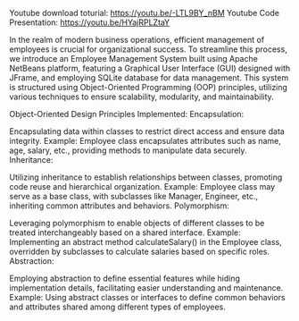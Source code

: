 Youtube download toturial: https://youtu.be/-LTL9BY_nBM
Youtube Code Presentation: https://youtu.be/HYajRPLZtaY

In the realm of modern business operations, efficient management of employees is crucial for organizational success. To streamline this process, we introduce an Employee Management System built using Apache NetBeans platform, featuring a Graphical User Interface (GUI) designed with JFrame, and employing SQLite database for data management. This system is structured using Object-Oriented Programming (OOP) principles, utilizing various techniques to ensure scalability, modularity, and maintainability.


Object-Oriented Design Principles Implemented:
Encapsulation:

Encapsulating data within classes to restrict direct access and ensure data integrity.
Example: Employee class encapsulates attributes such as name, age, salary, etc., providing methods to manipulate data securely.
Inheritance:

Utilizing inheritance to establish relationships between classes, promoting code reuse and hierarchical organization.
Example: Employee class may serve as a base class, with subclasses like Manager, Engineer, etc., inheriting common attributes and behaviors.
Polymorphism:

Leveraging polymorphism to enable objects of different classes to be treated interchangeably based on a shared interface.
Example: Implementing an abstract method calculateSalary() in the Employee class, overridden by subclasses to calculate salaries based on specific roles.
Abstraction:

Employing abstraction to define essential features while hiding implementation details, facilitating easier understanding and maintenance.
Example: Using abstract classes or interfaces to define common behaviors and attributes shared among different types of employees.
